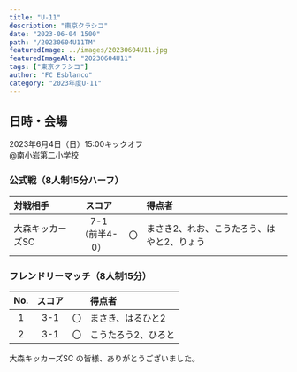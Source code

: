```yaml
---
title: "U-11"
description: "東京クラシコ"
date: "2023-06-04 1500"
path: "/20230604U11TM"
featuredImage: ../images/20230604U11.jpg
featuredImageAlt: "20230604U11"
tags: ["東京クラシコ"]
author: "FC Esblanco"
category: "2023年度U-11"
---
```


## 日時・会場

2023年6月4日（日）15:00キックオフ<br>
@南小岩第二小学校


### 公式戦（8人制15分ハーフ）　

| 対戦相手| スコア |   | 得点者  |
|:----|:------:|:-:|:--------|
| 大森キッカーズSC| 7-1<br>（前半4-0） | 〇 |まさき2、れお、こうたろう、はやと2、りょう|


### フレンドリーマッチ（8人制15分）　

| No.| スコア |   | 得点者  |
|:--:|:------:|:-:|:--------|
| 1  | 3-1 | 〇 |まさき、はるひと2|
| 2  | 3-1 | 〇 |こうたろう2、ひろと|


大森キッカーズSC の皆様、ありがとうございました。